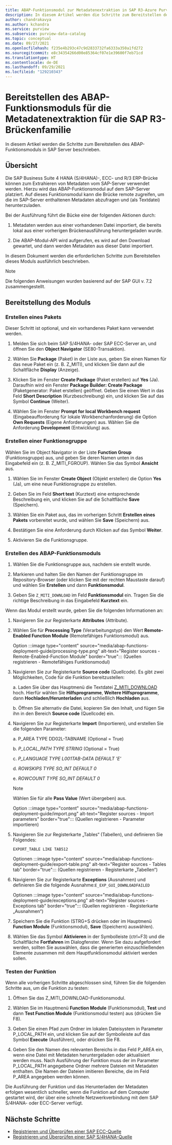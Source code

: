 ```yaml
---
title: ABAP-Funktionsmodul zur Metadatenextraktion in SAP R3-Azure Purview
description: In diesem Artikel werden die Schritte zum Bereitstellen des ABAP-Funktionsmoduls in SAP Server beschrieben.
author: chandrakavya
ms.author: kchandra
ms.service: purview
ms.subservice: purview-data-catalog
ms.topic: conceptual
ms.date: 09/27/2021
ms.openlocfilehash: f235e4b293c47c9d2833732fa6333a350a1fd272
ms.sourcegitcommit: e8c34354266d00e85364cf07e1e39600f7eb71cd
ms.translationtype: HT
ms.contentlocale: de-DE
ms.lasthandoff: 09/29/2021
ms.locfileid: "129210343"
---
```

# <a name="deploy-the-metadata-extraction-abap-function-module-for-the-sap-r3-family-of-bridges"></a>Bereitstellen des ABAP-Funktionsmoduls für die Metadatenextraktion für die SAP R3-Brückenfamilie

In diesem Artikel werden die Schritte zum Bereitstellen des ABAP-Funktionsmoduls in SAP Server beschrieben.

## <a name="overview"></a>Übersicht

Die SAP Business Suite 4 HANA (S/4HANA)-, ECC- und R/3 ERP-Brücke können zum Extrahieren von Metadaten vom SAP-Server verwendet werden. Hierzu wird das ABAP-Funktionsmodul auf dem SAP-Server platziert. Auf dieses Funktionsmodul kann die Brücke remote zugreifen, um die im SAP-Server enthaltenen Metadaten abzufragen und (als Textdatei) herunterzuladen.

Bei der Ausführung führt die Bücke eine der folgenden Aktionen durch:

1. Metadaten werden aus einer vorhandenen Datei importiert, die bereits lokal aus einer vorherigen Brückenausführung heruntergeladen wurde.

2. Die ABAP-Modul-API wird aufgerufen, es wird auf den Download gewartet, und dann werden Metadaten aus dieser Datei importiert.

In diesem Dokument werden die erforderlichen Schritte zum Bereitstellen dieses Moduls ausführlich beschrieben.

> [!Note]
> Die folgenden Anweisungen wurden basierend auf der SAP GUI v. 7.2 zusammengestellt.

## <a name="deployment-of-the-module"></a>Bereitstellung des Moduls

### <a name="create-a-package"></a>Erstellen eines Pakets

Dieser Schritt ist optional, und ein vorhandenes Paket kann verwendet werden.

1. Melden Sie sich beim SAP S/4HANA- oder SAP ECC-Server an, und öffnen Sie den **Object Navigator** (SE80-Transaktion).

2. Wählen Sie **Package** (Paket) in der Liste aus, geben Sie einen Namen für das neue Paket ein (z. B. Z\_MITI), und klicken Sie dann auf die Schaltfläche **Display** (Anzeige).

3. Klicken Sie im Fenster **Create Package** (Paket erstellen) auf **Yes** (Ja). Daraufhin wird ein Fenster **Package Builder: Create Package** (Paketgenerator: Paket erstellen) geöffnet. Geben Sie einen Wert in das Feld **Short Description** (Kurzbeschreibung) ein, und klicken Sie auf das Symbol **Continue** (Weiter).

4. Wählen Sie im Fenster **Prompt for local Workbench request** (Eingabeaufforderung für lokale Workbenchanforderung) die Option **Own Requests** (Eigene Anforderungen) aus. Wählen Sie die Anforderung **Development** (Entwicklung) aus.

### <a name="create-a-function-group"></a>Erstellen einer Funktionsgruppe

Wählen Sie im Object Navigator in der Liste **Function Group** (Funktionsgruppe) aus, und geben Sie deren Namen unten in das Eingabefeld ein (z. B. Z\_MITI\_FGROUP). Wählen Sie das Symbol **Ansicht** aus.

1. Wählen Sie im Fenster **Create Object** (Objekt erstellen) die Option **Yes** (Ja), um eine neue Funktionsgruppe zu erstellen.

2. Geben Sie im Feld **Short text** (Kurztext) eine entsprechende Beschreibung ein, und klicken Sie auf die Schaltfläche **Save** (Speichern).

3. Wählen Sie ein Paket aus, das im vorherigen Schritt **Erstellen eines Pakets** vorbereitet wurde, und wählen Sie **Save** (Speichern) aus.

4. Bestätigen Sie eine Anforderung durch Klicken auf das Symbol **Weiter**.

5. Aktivieren Sie die Funktionsgruppe.

### <a name="create-the-abap-function-module"></a>Erstellen des ABAP-Funktionsmoduls

1. Wählen Sie die Funktionsgruppe aus, nachdem sie erstellt wurde.

2. Markieren und halten Sie den Namen der Funktionsgruppe im Repository-Browser (oder klicken Sie mit der rechten Maustaste darauf) und wählen Sie **Erstellen** und dann **Funktionsmodul**.

3. Geben Sie `Z_MITI_DOWNLOAD` im Feld **Funktionsmodul** ein. Tragen Sie die richtige Beschreibung in das Eingabefeld **Kurztext** ein.

Wenn das Modul erstellt wurde, geben Sie die folgenden Informationen an:

1. Navigieren Sie zur Registerkarte **Attributes** (Attribute).

2. Wählen Sie für **Processing Type** (Verarbeitungstyp) den Wert **Remote-Enabled Function Module** (Remotefähiges Funktionsmodul) aus.

   Option :::image type="content" source="media/abap-functions-deployment-guide/processing-type.png" alt-text="Register sources - Remote-Enabled-Function Module" border="true"::: (Quellen registrieren - Remotefähiges Funktionsmodul)

3. Navigieren Sie zur Registerkarte **Source code** (Quellcode). Es gibt zwei Möglichkeiten, Code für die Funktion bereitzustellen:

   a. Laden Sie über das Hauptmenü die Textdatei [Z\_MITI\_DOWNLOAD](https://github.com/Azure/Purview-Samples/tree/master/connectors/sap) hoch. Hierfür wählen Sie **Hilfsprogramme**, **Weitere Hilfsprogramme**, dann **Hochladen/Herunterladen** und schließlich **Hochladen** aus.

   b. Öffnen Sie alternativ die Datei, kopieren Sie den Inhalt, und fügen Sie ihn in den Bereich **Source code** (Quellcode) ein.

4. Navigieren Sie zur Registerkarte **Import** (Importieren), und erstellen Sie die folgenden Parameter:

   a.  P\_AREA TYPE DD02L-TABNAME (Optional = True)

   b.  *P\_LOCAL\_PATH TYPE STRING* (Optional = True)

   c.  *P\_LANGUAGE TYPE L001TAB-DATA DEFAULT \'E\'*

   d.  *ROWSKIPS TYPE SO\_INT DEFAULT 0*

   e.  *ROWCOUNT TYPE SO\_INT DEFAULT 0*

   > [!Note]
   > Wählen Sie für alle **Pass Value** (Wert übergeben) aus.

   Option :::image type="content" source="media/abap-functions-deployment-guide/import.png" alt-text="Register sources - Import parameters" border="true"::: (Quellen registrieren - Parameter importieren)

5. Navigieren Sie zur Registerkarte „Tables“ (Tabellen), und definieren Sie Folgendes:

   `EXPORT_TABLE LIKE TAB512`

   Optionen :::image type="content" source="media/abap-functions-deployment-guide/export-table.png" alt-text="Register sources - Tables tab" border="true"::: (Quellen registrieren - Registerkarte „Tabellen“)

6. Navigieren Sie zur Registerkarte **Exceptions** (Ausnahmen) und definieren Sie die folgende Ausnahme:`E_EXP_GUI_DOWNLOADFAILED`

   Optionen :::image type="content" source="media/abap-functions-deployment-guide/exceptions.png" alt-text="Register sources - Exceptions tab" border="true"::: (Quellen registrieren - Registerkarte „Ausnahmen“)

7. Speichern Sie die Funktion (STRG+S drücken oder im Hauptmenü **Function Module** (Funktionsmodul), **Save** (Speichern) auswählen).

8. Wählen Sie das Symbol **Aktivieren** in der Symbolleiste (ctrl+F3) und die Schaltfläche **Fortfahren** im Dialogfenster. Wenn Sie dazu aufgefordert werden, sollten Sie auswählen, dass die generierten einzuschließenden Elemente zusammen mit dem Hauptfunktionsmodul aktiviert werden sollen.

### <a name="testing-the-function"></a>Testen der Funktion

Wenn alle vorherigen Schritte abgeschlossen sind, führen Sie die folgenden Schritte aus, um die Funktion zu testen:

1. Öffnen Sie das Z\_MITI\_DOWNLOAD-Funktionsmodul.

2. Wählen Sie im Hauptmenü **Function Module** (Funktionsmodul), **Test** und dann **Test Function Module** (Funktionsmodul testen) aus (drücken Sie F8).

3. Geben Sie einen Pfad zum Ordner im lokalen Dateisystem in Parameter P\_LOCAL\_PATH ein, und klicken Sie auf der Symbolleiste auf das Symbol **Execute** (Ausführen), oder drücken Sie F8.

4. Geben Sie den Namen des relevanten Bereichs in das Feld P\_AREA ein, wenn eine Datei mit Metadaten heruntergeladen oder aktualisiert werden muss. Nach Ausführung der Funktion muss der im Parameter P\_LOCAL\_PATH angegebene Ordner mehrere Dateien mit Metadaten enthalten. Die Namen der Dateien imitieren Bereiche, die im Feld P\_AREA angegeben werden können.

Die Ausführung der Funktion und das Herunterladen der Metadaten erfolgen wesentlich schneller, wenn die Funktion auf dem Computer gestartet wird, der über eine schnelle Netzwerkverbindung mit dem SAP S/4HANA- oder ECC-Server verfügt.

## <a name="next-steps"></a>Nächste Schritte

- [Registrieren und Überprüfen einer SAP ECC-Quelle](register-scan-sapecc-source.md)
- [Registrieren und Überprüfen einer SAP S/4HANA-Quelle](register-scan-saps4hana-source.md)
